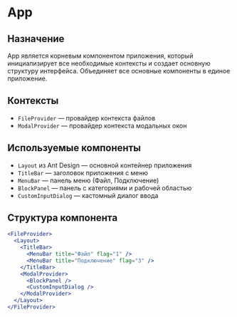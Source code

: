 # App

## Назначение
App является корневым компонентом приложения, который инициализирует все необходимые контексты и создает основную структуру интерфейса. Объединяет все основные компоненты в единое приложение.

## Контексты 
- `FileProvider` — провайдер контекста файлов
- `ModalProvider` — провайдер контекста модальных окон

## Используемые компоненты
- `Layout` из Ant Design — основной контейнер приложения
- `TitleBar` — заголовок приложения с меню
- `MenuBar` — панель меню (Файл, Подключение)
- `BlockPanel` — панель с категориями и рабочей областью
- `CustomInputDialog` — кастомный диалог ввода


## Структура компонента
```jsx
<FileProvider>
  <Layout>
    <TitleBar>
      <MenuBar title="Файл" flag="1" />
      <MenuBar title="Подключение" flag="3" />
    </TitleBar>
    <ModalProvider>
      <BlockPanel />
      <CustomInputDialog />
    </ModalProvider>
  </Layout>
</FileProvider>
```
